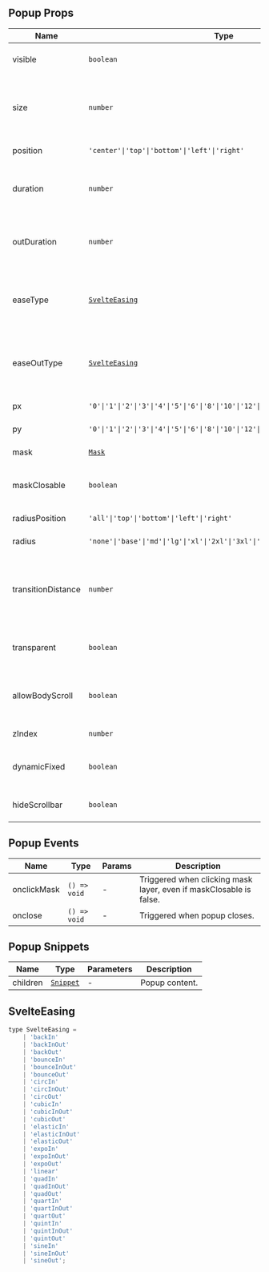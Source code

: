 ## Popup Props

| Name               | Type                                                                               | Default      | Required | Description                                                                                                     |
| ------------------ | ---------------------------------------------------------------------------------- | ------------ | -------- | --------------------------------------------------------------------------------------------------------------- |
| visible            | `boolean`                                                                          | `false`      | N        | Whether to show the popup.                                                                                      |
| size               | `number`                                                                           | `40`         | N        | Popup size. When value is 0, size is determined by inner elements.                                              |
| position           | `'center'\|'top'\|'bottom'\|'left'\|'right'`                                       | `'bottom'`   | N        | Display position.                                                                                               |
| duration           | `number`                                                                           | `450`        | N        | Enter animation transition duration in ms.                                                                      |
| outDuration        | `number`                                                                           | `240`        | N        | Exit animation transition duration in ms.                                                                       |
| easeType           | [`SvelteEasing`](https://svelte.dev/docs#run-time-svelte-easing)                   | `'cubicOut'` | N        | Enter animation type, 31 values available, see [svelte/easing](https://svelte.dev/docs#run-time-svelte-easing). |
| easeOutType        | [`SvelteEasing`](https://svelte.dev/docs#run-time-svelte-easing)                   | `'cubicOut'` | N        | Exit animation type, 31 values available, see [svelte/easing](https://svelte.dev/docs#run-time-svelte-easing).  |
| px                 | `'0'\|'1'\|'2'\|'3'\|'4'\|'5'\|'6'\|'8'\|'10'\|'12'\|'16'\|'20'`                   | `'0'`        | N        | Horizontal padding.                                                                                             |
| py                 | `'0'\|'1'\|'2'\|'3'\|'4'\|'5'\|'6'\|'8'\|'10'\|'12'\|'16'\|'24'\|'32'\|'48'\|'64'` | `'0'`        | N        | Vertical padding.                                                                                               |
| mask               | [`Mask`](https://stdf.design/#/components?nav=mask&tab=1)                          | `{}`         | N        | Mask layer parameters.                                                                                          |
| maskClosable       | `boolean`                                                                          | `true`       | N        | Whether clicking mask layer closes popup.                                                                       |
| radiusPosition     | `'all'\|'top'\|'bottom'\|'left'\|'right'`                                          | `'top'`      | N        | Border radius position.                                                                                         |
| radius             | `'none'\|'base'\|'md'\|'lg'\|'xl'\|'2xl'\|'3xl'\|'full'`                           | `'none'`     | N        | Border radius size.                                                                                             |
| transitionDistance | `number`                                                                           | `0`          | N        | Animation distance when popup size is determined by inner elements.                                             |
| transparent        | `boolean`                                                                          | `false`      | N        | Whether background is transparent.                                                                              |
| allowBodyScroll    | `boolean`                                                                          | `true`       | N        | Whether to allow body scrolling when popup is shown.                                                            |
| zIndex             | `number`                                                                           | `600`        | N        | z-index value.                                                                                                  |
| dynamicFixed       | `boolean`                                                                          | `true`       | N        | Whether to use dynamic fixed positioning.                                                                       |
| hideScrollbar      | `boolean`                                                                          | `false`      | N        | Whether to hide scrollbar in scroll area.                                                                       |

## Popup Events

| Name        | Type         | Params | Description                                                        |
| ----------- | ------------ | ------ | ------------------------------------------------------------------ |
| onclickMask | `() => void` | -      | Triggered when clicking mask layer, even if maskClosable is false. |
| onclose     | `() => void` | -      | Triggered when popup closes.                                       |

## Popup Snippets

| Name     | Type                                                                | Parameters | Description    |
| -------- | ------------------------------------------------------------------- | ---------- | -------------- |
| children | [`Snippet`](https://svelte.dev/docs/svelte/snippet#Typing-snippets) | -          | Popup content. |

## SvelteEasing

```javascript
type SvelteEasing =
	| 'backIn'
	| 'backInOut'
	| 'backOut'
	| 'bounceIn'
	| 'bounceInOut'
	| 'bounceOut'
	| 'circIn'
	| 'circInOut'
	| 'circOut'
	| 'cubicIn'
	| 'cubicInOut'
	| 'cubicOut'
	| 'elasticIn'
	| 'elasticInOut'
	| 'elasticOut'
	| 'expoIn'
	| 'expoInOut'
	| 'expoOut'
	| 'linear'
	| 'quadIn'
	| 'quadInOut'
	| 'quadOut'
	| 'quartIn'
	| 'quartInOut'
	| 'quartOut'
	| 'quintIn'
	| 'quintInOut'
	| 'quintOut'
	| 'sineIn'
	| 'sineInOut'
	| 'sineOut';
```

